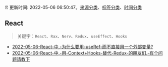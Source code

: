 :alarm_clock: 更新时间: 2022-05-06 06:50:47。[来源分类](../README.md)、[标签分类](../TAGS.md)、[时间分类](../TIMELINE.md)

## React


> 关键字：`React`、`Rax`、`Nerv`、`Redux`、`useEffect`、`Hooks`



- [2022-05-06-React-中,-为什么要用-useRef-而不直接用一个外部变量?](https://www.v2ex.com/t/851164) 
- [2022-05-06-React-中,-用-Context+Hooks-替代-Redux-的朋友们,-有个问题请教下](https://www.v2ex.com/t/851160) 